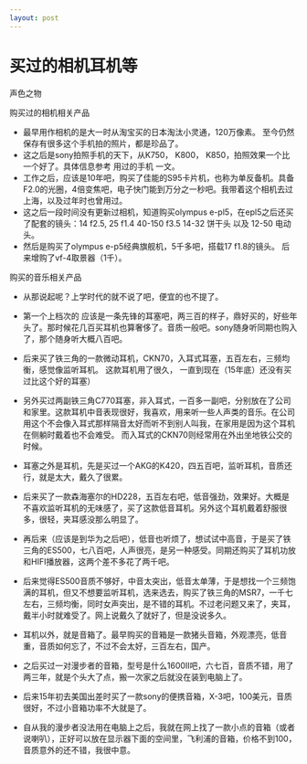 ```yaml
---
layout: post
---
```

# 买过的相机耳机等
声色之物

购买过的相机相关产品

  * 最早用作相机的是大一时从淘宝买的日本淘汰小灵通，120万像素。 至今仍然保存有很多这个手机拍的照片，都是珍品了。
  * 这之后是sony拍照手机的天下，从K750， K800， K850，拍照效果一个比一个好了。具体信息参考 用过的手机 一文。
  * 工作之后，应该是10年吧，购买了佳能的S95卡片机，也称为单反备机。具备F2.0的光圈，4倍变焦吧，电子快门能到万分之一秒吧。我带着这个相机去过上海，以及过年时也曾用过。
  * 这之后一段时间没有更新过相机，知道购买olympus e-pl5，在epl5之后还买了配套的镜头：14 f2.5, 25 f1.4 40-150 f3.5 14-32 饼干头 以及 12-50 电动头。
  * 然后是购买了olympus e-p5经典旗舰机，5千多吧，搭载17 f1.8的镜头。 后来增购了vf-4取景器（1千）。

购买的音乐相关产品

  * 从那说起呢？上学时代的就不说了吧，便宜的也不提了。
  * 第一个上档次的 应该是一条先锋的耳塞吧，两三百的样子，鼎好买的，好些年头了。那时候花几百买耳机也算奢侈了。音质一般吧。sony随身听同期也购入了，那个随身听大概八百吧。
  * 后来买了铁三角的一款微动耳机，CKN70，入耳式耳塞，五百左右，三频均衡，感觉像监听耳机。 这款耳机用了很久， 一直到现在（15年底）还没有买过比这个好的耳塞）
  * 另外买过两副铁三角C770耳塞，非入耳式，一百多一副吧，分别放在了公司和家里。这款耳机中音表现很好，我喜欢，用来听一些人声类的音乐。在公司用这个不会像入耳式那样隔音太好而听不到别人叫我，在家用是因为这个耳机在侧躺时戴着也不会难受。 而入耳式的CKN70则经常用在外出坐地铁公交的时候。
  * 耳塞之外是耳机，先是买过一个AKG的K420，四五百吧，监听耳机，音质还行，就是太大，戴久了很累。
  * 后来买了一款森海塞尔的HD228，五百左右吧，低音强劲，效果好。大概是不喜欢监听耳机的无味感了，买了这款低音耳机。另外这个耳机戴着舒服很多，很轻，夹耳感没那么明显了。
  * 再后来（应该是到华为之后吧），低音也听烦了，想试试中高音，于是买了铁三角的ES500，七八百吧，人声很亮，是另一种感受。同期还购买了耳机功放和HIFI播放器，这两个差不多花了两千吧。
  * 后来觉得ES500音质不够好，中音太突出，低音太单薄，于是想找一个三频饱满的耳机，但又不想要监听耳机，选来选去，购买了铁三角的MSR7，一千七左右，三频均衡，同时女声突出，是不错的耳机。不过老问题又来了，夹耳，戴半小时就难受了。网上说戴久了就好了，但是没说多久。

  * 耳机以外，就是音箱了。最早购买的音箱是一款猪头音箱，外观漂亮，低音重，音质如何忘了，不过不会太好，三百左右，国产。
  * 之后买过一对漫步者的音箱，型号是什么1600II吧，六七百，音质不错，用了两三年，就是个头大了点，搬一次家之后就没在装到电脑上了。
  * 后来15年初去美国出差时买了一款sony的便携音箱，X-3吧，100美元，音质很好，不过小音箱功率不大就是了。
  * 自从我的漫步者没法用在电脑上之后，我就在网上找了一款小点的音箱（或者说喇叭），正好可以放在显示器下面的空间里，飞利浦的音箱，价格不到100，音质意外的还不错，我很中意。
